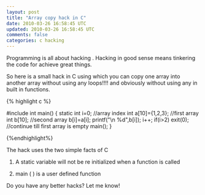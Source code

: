 ```yaml
---           
layout: post
title: "Array copy hack in C"
date: 2010-03-26 16:58:45 UTC
updated: 2010-03-26 16:58:45 UTC
comments: false
categories: c hacking
---
```


Programming is all about hacking . Hacking in good sense means tinkering the code for achieve great things.

So here is a small hack in C using which you can copy one array into another array without using any loops!!!! and obviously without using any in built in functions.

{% highlight c %}

#include
int main()
{
static int i=0; //array index
int a[10]={1,2,3}; //first array
int b[10]; //second array
b[i]=a[i];
printf("\n %d",b[i]);
i++;
if(i>2) exit(0); //continue till first array is empty
main();
}

{%endhighlight%}

The hack uses the two simple facts of C

1. A static variable will not be re initialized when a function is called

2. main ( ) is a user defined function

Do you have any better hacks? Let me know!
